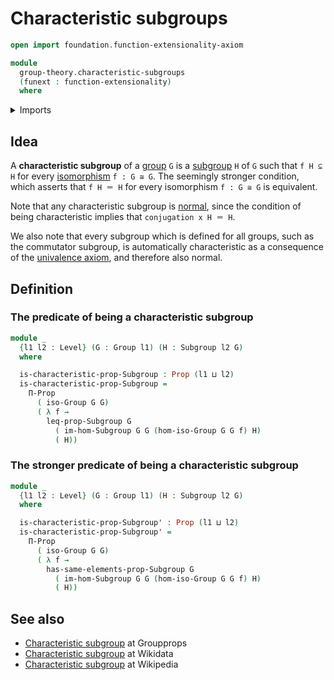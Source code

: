 # Characteristic subgroups

```agda
open import foundation.function-extensionality-axiom

module
  group-theory.characteristic-subgroups
  (funext : function-extensionality)
  where
```

<details><summary>Imports</summary>

```agda
open import foundation.propositions funext
open import foundation.universe-levels

open import group-theory.groups funext
open import group-theory.images-of-group-homomorphisms funext
open import group-theory.isomorphisms-groups funext
open import group-theory.subgroups funext
```

</details>

## Idea

A **characteristic subgroup** of a [group](group-theory.groups.md) `G` is a
[subgroup](group-theory.subgroups.md) `H` of `G` such that `f H ⊆ H` for every
[isomorphism](group-theory.isomorphisms-groups.md) `f : G ≅ G`. The seemingly
stronger condition, which asserts that `f H ＝ H` for every isomorphism
`f : G ≅ G` is equivalent.

Note that any characteristic subgroup is
[normal](group-theory.normal-subgroups.md), since the condition of being
characteristic implies that `conjugation x H ＝ H`.

We also note that every subgroup which is defined for all groups, such as the
commutator subgroup, is automatically characteristic as a consequence of the
[univalence axiom](foundation.univalence.md), and therefore also normal.

## Definition

### The predicate of being a characteristic subgroup

```agda
module _
  {l1 l2 : Level} (G : Group l1) (H : Subgroup l2 G)
  where

  is-characteristic-prop-Subgroup : Prop (l1 ⊔ l2)
  is-characteristic-prop-Subgroup =
    Π-Prop
      ( iso-Group G G)
      ( λ f →
        leq-prop-Subgroup G
          ( im-hom-Subgroup G G (hom-iso-Group G G f) H)
          ( H))
```

### The stronger predicate of being a characteristic subgroup

```agda
module _
  {l1 l2 : Level} (G : Group l1) (H : Subgroup l2 G)
  where

  is-characteristic-prop-Subgroup' : Prop (l1 ⊔ l2)
  is-characteristic-prop-Subgroup' =
    Π-Prop
      ( iso-Group G G)
      ( λ f →
        has-same-elements-prop-Subgroup G
          ( im-hom-Subgroup G G (hom-iso-Group G G f) H)
          ( H))
```

## See also

- [Characteristic subgroup](https://groupprops.subwiki.org/wiki/Characteristic_subgroup)
  at Groupprops
- [Characteristic subgroup](https://www.wikidata.org/entity/Q747027) at Wikidata
- [Characteristic subgroup](https://en.wikipedia.org/wiki/Characteristic_subgroup)
  at Wikipedia

